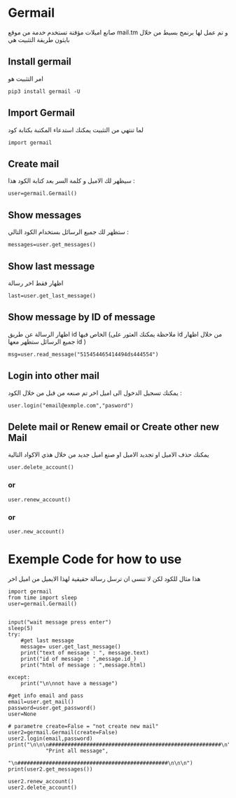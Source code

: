 # Germail

صانع اميلات مؤقتة تستخدم خدمة من موقع 
mail.tm 
و تم عمل لها برنمج بسيط من خلال بايثون 
طريقة التثبيت هي 

## Install germail
امر التثبيت هو
```
pip3 install germail -U
```
## Import Germail
لما تنتهي من التثبيت يمكنك استدعاء المكتبة بكتابة كود  
```
import germail
```
## Create mail
سيظهر لك الاميل و كلمة السر بعد كتابة الكود هذا : 

```
user=germail.Germail()
```
## Show messages 
ستظهر لك جميع الرسائل بستخدام الكود التالي : 
```
messages=user.get_messages()
```
## Show last message
اظهار فقط اخر رسالة 
```
last=user.get_last_message()
```

## Show message by ID of message
اظهار الرسالة عن طريق 
id 
الخاص فيها (ملاحظة يمكنك العثور على 
id 
من خلال اظهار جميع الرسائل ستظهر معها 
id ) 
```
msg=user.read_message("515454465414494ds444554")
```

## Login into other mail
يمكنك تسجيل الدخول الى اميل اخر تم صنعه من قبل من خلال الكود :
```
user.login("email@exmple.com","pasword")
```
## Delete mail or Renew email or Create other new Mail 
يمكنك حذف الاميل او تجديد الاميل او صنع اميل جديد من خلال هذي الاكواد التالية 
```
user.delete_account()
```
### or 
```
user.renew_account()
```
### or
```
user.new_account()
```

# Exemple Code for how to use 
هذا مثال للكود لكن لا تنسى ان ترسل رسالة حقيقية لهذا الايميل من اميل اخر 
```
import germail
from time import sleep
user=germail.Germail()


input("wait message press enter")
sleep(5)
try:
    #get last message
    message= user.get_last_message()
    print("text of message : ", message.text)
    print("id of message : ",message.id_)
    print("html of message : ",message.html)

except:
    print("\n\nnot have a message")

#get info email and pass
email=user.get_mail()
password=user.get_password()
user=None

# parametre create=False = "not create new mail"
user2=germail.Germail(create=False)
user2.login(email,password)
print("\n\n\n#######################################################\n",
            "Print all message",
            "\n################################################\n\n\n")
print(user2.get_messages())

user2.renew_account()
user2.delete_account()
```
